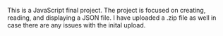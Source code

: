 This is a JavaScript final project. The project is focused on creating, reading, and displaying a JSON file. 
I have uploaded a .zip file as well in case there are any issues with the inital upload.
